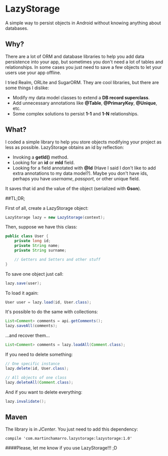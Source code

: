 # LazyStorage
A simple way to persist objects in Android without knowing anything about databases.

## Why?
There are a lot of ORM and database libraries to help you add data persistence into your app, but sometimes you don't need a lot of tables and relationships. In some cases you just need to save a few objects to let your users use your app offline.

I tried Realm, ORLite and SugarORM. They are cool libraries, but there are some things I dislike:

* Modify my data model classes to extend a **DB record superclass**.
* Add unnecessary annotations like **@Table**, **@PrimaryKey**, **@Unique**, etc.
* Some complex solutions to persist **1-1** and **1-N** relationships.

## What?
I coded a simple library to help you store objects modifying your project as less as possible. LazyStorage obtains an id by reflection:

* Invoking a **getId()** method.
* Looking for an **id** or **mId** field.
* Looking for a field annotated with **@Id** (Have I said I don't like to add extra annotations to my data model?). Maybe you don't have ids, perhaps you have *username*, *passport*, or other unique field.

It saves that id and the value of the object (serialized with **Gson**).


##TL;DR;

First of all, create a LazyStorage object:

~~~java
LazyStorage lazy = new LazyStorage(context);
~~~

Then, suppose we have this class:

~~~java
public class User {
    private long id;
    private String name;
    private String surname;

    // Getters and Setters and other stuff
}    
~~~

To save one object just call:

~~~java
lazy.save(user);
~~~

To load it again:

~~~java
User user = lazy.load(id, User.class);
~~~

It's possible to do the same with collections:

~~~java
List<Comment> comments = api.getComments();
lazy.saveAll(comments);
~~~

...and recover them...

~~~java
List<Comment> comments = lazy.loadAll(Comment.class);
~~~

If you need to delete something:

~~~java
// One specific instance
lazy.delete(id, User.class);

// All objects of one class
lazy.deleteAll(Comment.class);
~~~

And if you want to delete everything:

~~~java
lazy.invalidate();
~~~

## Maven

The library is in *JCenter*. You just need to add this dependency:
~~~
compile 'com.martinchamarro.lazystorage:lazystorage:1.0'
~~~

####Please, let me know if you use LazyStorage!!! ;D
